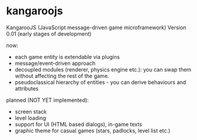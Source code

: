 kangaroojs
==========

KangarooJS (JavaScript message-driven game microframework)
Version 0.01 (early stages of development) 

now:

- each game entity is extendable via plugins
- message/event-driven approach
- decoupled modules (renderer, physics engine etc.): you can swap them without affecting the rest of the game.
- pseudoclassical hierarchy of entities - you can derive behaviours and attributes 

planned (NOT YET implemented):

- screen stack
- level loading
- support for UI (HTML based dialogs), in-game texts
- graphic theme for casual games (stars, padlocks, level list etc.)


















